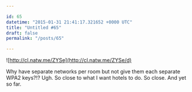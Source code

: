 ```yaml
---

id: 65
datetime: "2015-01-31 21:41:17.321652 +0000 UTC"
title: "Untitled #65"
draft: false
permalink: "/posts/65"

---
```


![http://cl.natw.me/ZYSe](http://cl.natw.me/ZYSe/d)

Why have separate networks per room but not give them each separate WPA2 keys?!? Ugh. So close to what I want hotels to do. So close. And yet so far.
